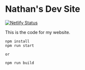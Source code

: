 # Nathan's Dev Site

[![Netlify Status](https://api.netlify.com/api/v1/badges/983e83bc-7cd6-4d5c-9d09-69c9ab0db924/deploy-status)](https://app.netlify.com/sites/officerhalf/deploys)

This is the code for my website.

```
npm install
npm run start

or

npm run build
```

